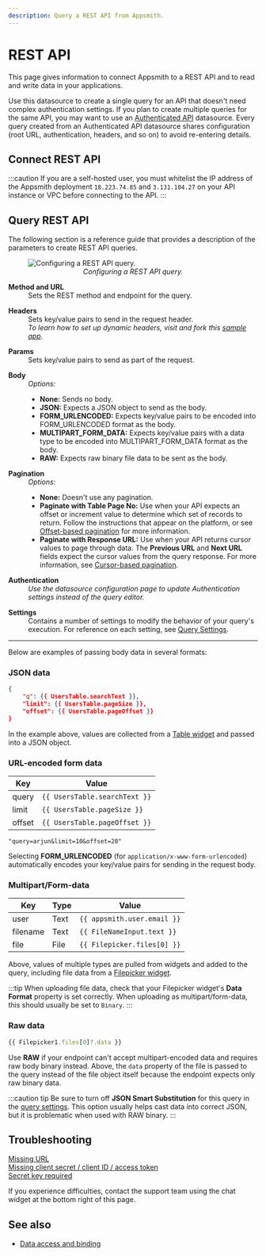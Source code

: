 ```yaml
---
description: Query a REST API from Appsmith.
---
```


# REST API

This page gives information to connect Appsmith to a REST API and to read and write data in your applications.

Use this datasource to create a single query for an API that doesn't need complex authentication settings. If you plan to create multiple queries for the same API, you may want to use an [Authenticated API](/reference/datasources/rest-api) datasource. Every query created from an Authenticated API datasource shares configuration (root URL, authentication, headers, and so on) to avoid re-entering details.

## Connect REST API

:::caution 
If you are a self-hosted user, you must whitelist the IP address of the Appsmith deployment `18.223.74.85` and `3.131.104.27` on your API instance or VPC before connecting to the API.
:::

## Query REST API

The following section is a reference guide that provides a description of the parameters to create REST API queries.

<figure>
  <img src="/img/restapi-query-config.png" style= {{width:"100%", height:"auto"}} alt="Configuring a REST API query."/>
  <figcaption align = "center"><i>Configuring a REST API query.</i></figcaption>
</figure>

<dl>  
  <dt><b>Method and URL</b></dt>
  <dd>Sets the REST method and endpoint for the query.</dd>
</dl>

<dl>  
  <dt><b>Headers</b></dt>
  <dd>Sets key/value pairs to send in the request header.</dd>
  <dd><em>To learn how to set up dynamic headers, visit and fork this <a href="https://app.appsmith.com/applications/6200ac292cd3d95ca414dc4f/pages/624eda0551a8863d6c406760">sample app</a></em>.</dd>
</dl>

<dl>
  <dt><b>Params</b></dt>
  <dd>Sets key/value pairs to send as part of the request.</dd>
</dl>

<dl>
  <dt><b>Body</b></dt>
  <dd><i>Options:</i>
    <ul>
      <li><b>None:</b> Sends no body.</li>
      <li><b>JSON:</b> Expects a JSON object to send as the body.</li>
      <li><b>FORM_URLENCODED:</b> Expects key/value pairs to be encoded into FORM_URLENCODED format as the body.</li>
      <li><b>MULTIPART_FORM_DATA:</b> Expects key/value pairs with a data type to be encoded into MULTIPART_FORM_DATA format as the body.</li>
      <li><b>RAW:</b> Expects raw binary file data to be sent as the body.</li>
    </ul> 
  </dd>  
</dl>

<dl>
  <dt><b>Pagination</b></dt>
  <dd><i>Options:</i>
    <ul>
      <li><b>None:</b> Doesn't use any pagination.</li>
      <li><b>Paginate with Table Page No:</b> Use when your API expects an offset or increment value to determine which set of records to return. Follow the instructions that appear on the platform, or see <a href="/reference/widgets/table?current-edition=Offset_edition#server-side-pagination">Offset-based pagination</a> for more information.</li>
      <li><b>Paginate with Response URL:</b> Use when your API returns cursor values to page through data. The <b>Previous URL</b> and <b>Next URL</b> fields expect the cursor values from the query response. For more information, see <a href="/reference/widgets/table?current-edition=Cursor#server-side-pagination">Cursor-based pagination</a>.</li>
    </ul>
  </dd>
</dl>

<dl>
  <dt><b>Authentication</b></dt>
  <dd><em>Use the datasource configuration page to update Authentication settings instead of the query editor.</em></dd>
</dl>

<dl>
  <dt><b>Settings</b></dt>
  <dd>Contains a number of settings to modify the behavior of your query's execution. For reference on each setting, see <a href="/core-concepts/data-access-and-binding/querying-a-database/query-settings">Query Settings</a>.</dd>
</dl>

---

Below are examples of passing body data in several formats:

<VideoEmbed host="youtube" videoId="znaaDiQbAS8" title="How to pass parameters to an API call" caption="How to pass parameters to an API call"/>

### JSON data

```json
{
	"q": {{ UsersTable.searchText }},
	"limit": {{ UsersTable.pageSize }},
	"offset": {{ UsersTable.pageOffset }}
}
```

In the example above, values are collected from a [Table widget](/reference/widgets/table) and passed into a JSON object.

### URL-encoded form data

|  Key     |  Value                        |
|----------|-------------------------------|
| query    | `{{ UsersTable.searchText }}` |
| limit    | `{{ UsersTable.pageSize }}`   |
| offset   | `{{ UsersTable.pageOffset }}` |

```
"query=arjun&limit=10&offset=20"
```

Selecting **FORM_URLENCODED** (for `application/x-www-form-urlencoded`) automatically encodes your key/value pairs for sending in the request body.

### Multipart/Form-data

|  Key     | Type |  Value                        |
|----------|------|-------------------------------|
| user     | Text | `{{ appsmith.user.email }}`   |
| filename | Text | `{{ FileNameInput.text }}`    |
| file     | File | `{{ Filepicker.files[0] }}`   |

Above, values of multiple types are pulled from widgets and added to the query, including file data from a [Filepicker widget](/reference/widgets/filepicker).

:::tip
When uploading file data, check that your Filepicker widget's **Data Format** property is set correctly. When uploading as multipart/form-data, this should usually be set to `Binary`.
:::

### Raw data

```javascript
{{ Filepicker1.files[0]?.data }}
```

Use **RAW** if your endpoint can't accept multipart-encoded data and requires raw body binary instead. Above, the `data` property of the file is passed to the query instead of the file object itself because the endpoint expects only raw binary data.

:::caution tip
Be sure to turn off **JSON Smart Substitution** for this query in the [query settings](/core-concepts/data-access-and-binding/querying-a-database/query-settings). This option usually helps cast data into correct JSON, but it is problematic when used with RAW binary.
:::

## Troubleshooting

[Missing URL](/help-and-support/troubleshooting-guide/action-errors/rest-api-errors#missing-url-error)<br />
[Missing client secret / client ID / access token](/help-and-support/troubleshooting-guide/action-errors/rest-api-errors#missing-client-secret--client-id--access-token-error)<br />
[Secret key required](/help-and-support/troubleshooting-guide/action-errors/rest-api-errors#secret-key-required-error)

If you experience difficulties, contact the support team using the chat widget at the bottom right of this page.

## See also

* [Data access and binding](/core-concepts/data-access-and-binding)

